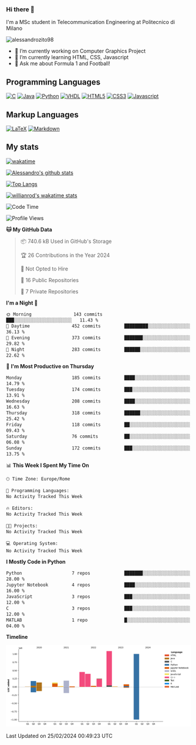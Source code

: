 ### Hi there 👋

I'm a MSc student in Telecommunication Engineering at Politecnico di Milano

<p align="left"> <img src="https://komarev.com/ghpvc/?username=alessandrozito98&label=Profile%20views&color=129e00&style=plastic" alt="alessandrozito98" /> </p>


<!--
**alessandrozito98/alessandrozito98** is a ✨ _special_ ✨ repository because its `README.md` (this file) appears on your GitHub profile.
-->

- 🔭 I’m currently working on Computer Graphics Project
- 🌱 I’m currently learning HTML, CSS, Javascript
- 💬 Ask me about Formula 1 and Football!




## Programming Languages

[![C](https://img.shields.io/badge/c%20-%2300599C.svg?&style=for-the-badge&logo=c&logoColor=white)](<https://en.wikipedia.org/wiki/C_(programming_language)>)
[![Java](https://img.shields.io/badge/java-%23ED8B00.svg?&style=for-the-badge&logo=java&logoColor=white)](https://www.java.com/)
[![Python](https://img.shields.io/badge/python%20-%2314354C.svg?&style=for-the-badge&logo=python&logoColor=white)](https://www.python.org/)
[![VHDL](https://img.shields.io/badge/-VHDL-lightgrey?style=for-the-badge&logo=xilinx&logoColor=red)](https://en.wikipedia.org/wiki/VHDL)
[![HTML5](https://img.shields.io/badge/html5%20-%23E34F26.svg?&style=for-the-badge&logo=html5&logoColor=white)](https://en.wikipedia.org/wiki/HTML5)
[![CSS3](https://img.shields.io/badge/css3%20-%231572B6.svg?&style=for-the-badge&logo=css3&logoColor=white)](https://en.wikipedia.org/wiki/CSS)
[![Javascript](https://img.shields.io/badge/javascript%20-%23323330.svg?&style=for-the-badge&logo=javascript&logoColor=%23F7DF1)](https://en.wikipedia.org/wiki/JavaScript)

## Markup Languages

[![LaTeX](https://img.shields.io/badge/latex%20-%23008080.svg?&style=for-the-badge&logo=latex&logoColor=white)](https://en.wikipedia.org/wiki/LaTeX)
[![Markdown](https://img.shields.io/badge/markdown-%23000000.svg?&style=for-the-badge&logo=markdown&logoColor=white)](https://en.wikipedia.org/wiki/Markdown)


## My stats

[![wakatime](https://wakatime.com/badge/user/6602f0ab-f5f4-418b-b2fb-1fa267f6c557.svg)](https://wakatime.com/@6602f0ab-f5f4-418b-b2fb-1fa267f6c557)


[![Alessandro's github stats](https://github-readme-stats.vercel.app/api?username=alessandrozito98&count_private=true&show_icons=true&theme=radical)](https://github.com/anuraghazra/github-readme-stats)


[![Top Langs](https://github-readme-stats.vercel.app/api/top-langs/?username=alessandrozito98&langs_count=10&layout=compact)](https://github.com/anuraghazra/github-readme-stats)


[![willianrod's wakatime stats](https://github-readme-stats.vercel.app/api/wakatime?username=alessandrozito98&layout=compact&v=2)](https://github.com/anuraghazra/github-readme-stats) 



<!--START_SECTION:waka-->
![Code Time](http://img.shields.io/badge/Code%20Time-129%20hrs%201%20min-blue)

![Profile Views](http://img.shields.io/badge/Profile%20Views-0-blue)

**🐱 My GitHub Data** 

> 📦 740.6 kB Used in GitHub's Storage 
 > 
> 🏆 26 Contributions in the Year 2024
 > 
> 🚫 Not Opted to Hire
 > 
> 📜 16 Public Repositories 
 > 
> 🔑 7 Private Repositories 
 > 
**I'm a Night 🦉** 

```text
🌞 Morning                143 commits         ███░░░░░░░░░░░░░░░░░░░░░░   11.43 % 
🌆 Daytime                452 commits         █████████░░░░░░░░░░░░░░░░   36.13 % 
🌃 Evening                373 commits         ███████░░░░░░░░░░░░░░░░░░   29.82 % 
🌙 Night                  283 commits         ██████░░░░░░░░░░░░░░░░░░░   22.62 % 
```
📅 **I'm Most Productive on Thursday** 

```text
Monday                   185 commits         ████░░░░░░░░░░░░░░░░░░░░░   14.79 % 
Tuesday                  174 commits         ███░░░░░░░░░░░░░░░░░░░░░░   13.91 % 
Wednesday                208 commits         ████░░░░░░░░░░░░░░░░░░░░░   16.63 % 
Thursday                 318 commits         ██████░░░░░░░░░░░░░░░░░░░   25.42 % 
Friday                   118 commits         ██░░░░░░░░░░░░░░░░░░░░░░░   09.43 % 
Saturday                 76 commits          ██░░░░░░░░░░░░░░░░░░░░░░░   06.08 % 
Sunday                   172 commits         ███░░░░░░░░░░░░░░░░░░░░░░   13.75 % 
```


📊 **This Week I Spent My Time On** 

```text
🕑︎ Time Zone: Europe/Rome

💬 Programming Languages: 
No Activity Tracked This Week

🔥 Editors: 
No Activity Tracked This Week

🐱‍💻 Projects: 
No Activity Tracked This Week

💻 Operating System: 
No Activity Tracked This Week
```

**I Mostly Code in Python** 

```text
Python                   7 repos             ███████░░░░░░░░░░░░░░░░░░   28.00 % 
Jupyter Notebook         4 repos             ████░░░░░░░░░░░░░░░░░░░░░   16.00 % 
JavaScript               3 repos             ███░░░░░░░░░░░░░░░░░░░░░░   12.00 % 
C                        3 repos             ███░░░░░░░░░░░░░░░░░░░░░░   12.00 % 
MATLAB                   1 repo              █░░░░░░░░░░░░░░░░░░░░░░░░   04.00 % 
```



**Timeline**

![Lines of Code chart](https://raw.githubusercontent.com/alessandrozito98/alessandrozito98/master/assets/bar_graph.png)


 Last Updated on 25/02/2024 00:49:23 UTC
<!--END_SECTION:waka-->
